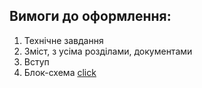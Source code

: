 ## Вимоги до оформлення:
1. Технічне завдання
2. Зміст, з усіма розділами, документами
3. Вступ
4. Блок-схема [click](https://docs.cntd.ru/document/9041994)
